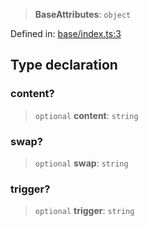 > **BaseAttributes**: `object`

Defined in: [base/index.ts:3](https://github.com/rossrobino/components/blob/main/packages/drab/src/base/index.ts#L3)

## Type declaration

<a id="content"></a>

### content?

> `optional` **content**: `string`

<a id="swap"></a>

### swap?

> `optional` **swap**: `string`

<a id="trigger"></a>

### trigger?

> `optional` **trigger**: `string`
